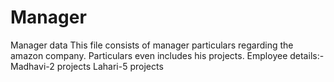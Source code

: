 # Manager
Manager data
This file consists of manager particulars regarding the amazon company.
Particulars even includes his projects.
Employee details:-
Madhavi-2 projects
Lahari-5 projects
